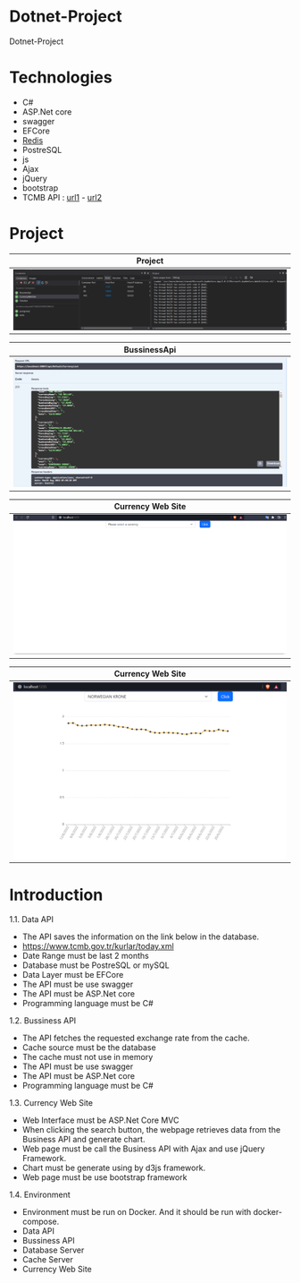 # Dotnet-Project
Dotnet-Project

# Technologies
 - C#
 - ASP.Net core
 - swagger
 - EFCore
 - <a href="https://www.google.com/url?sa=j&url=https%3A%2F%2Fgithub.com%2Fmicrosoftarchive%2Fredis%2Freleases%2Fdownload%2Fwin-3.0.504%2FRedis-x64-3.0.504.msi&uct=1651087369&usg=mBchHQ85uiOsVAJUELgvm09f-kk.&source=meet">Redis</a>
 - PostreSQL
 - js
 - Ajax
 - jQuery
 - bootstrap
 - TCMB API : <a href="https://www.tcmb.gov.tr/kurlar/today.xml" >url1</a> - <a href="https://www.tcmb.gov.tr/kurlar/202208/08082022.xml" >url2</a>

# Project
 | Project|
| ------------ |
|<img src="https://github.com/marufakan/Dotnet-Project/blob/main/img/project.png" >|

 | BussinessApi |
| ------------ |
|<img src="https://github.com/marufakan/Dotnet-Project/blob/main/img/bussinessApi.png" >|

 | Currency Web Site |
| ------------ |
|<img src="https://github.com/marufakan/Dotnet-Project/blob/main/img/website1.png" >|

 | Currency Web Site |
| ------------ |
|<img src="https://github.com/marufakan/Dotnet-Project/blob/main/img/website2.png" >|

# Introduction

1.1. Data API
- The API saves the information on the link below in the database.
- https://www.tcmb.gov.tr/kurlar/today.xml
- Date Range must be last 2 months
- Database must be PostreSQL or mySQL
- Data Layer must be EFCore
- The API must be use swagger
- The API must be ASP.Net core
- Programming language must be C#

1.2. Bussiness API
- The API fetches the requested exchange rate from the cache.
- Cache source must be the database
- The cache must not use in memory
- The API must be use swagger
- The API must be ASP.Net core
- Programming language must be C#

1.3. Currency Web Site
- Web Interface must be ASP.Net Core MVC
- When clicking the search button, the webpage retrieves data from the Business API and
generate chart.
- Web page must be call the Business API with Ajax and use jQuery Framework.
- Chart must be generate using by d3js framework.
- Web page must be use bootstrap framework

1.4. Environment
- Environment must be run on Docker. And it should be run with docker-compose.
- Data API
- Bussiness API
- Database Server
- Cache Server
- Currency Web Site


